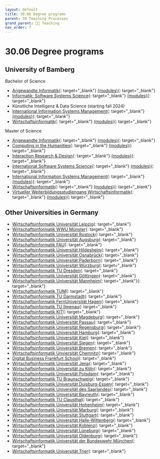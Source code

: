 ```yaml
---
layout: default
title: 30.06 Degree programs
parent: 30 Teaching Processes
grand_parent: 🧑‍🏫 Teaching
nav_order: 7
---
```


# 30.06 Degree programs

## University of Bamberg

Bachelor of Science

- [Angewandte Informatik](https://www.uni-bamberg.de/ba-ai/){: target="_blank"} [(modules)](https://www.uni-bamberg.de/abt-studium/aufgaben/modulhandbuecher/wiai/modulhandbuecher-bachelor-angewandte-informatik/){: target="_blank"}
- [Informatik: Software Systems Science](https://www.uni-bamberg.de/sosysc/){: target="_blank"} [(modules)](https://www.uni-bamberg.de/abt-studium/aufgaben/modulhandbuecher/wiai/modulhandbuecher-bachelor-informatik-software-systems-science/){: target="_blank"}
- Künstliche Intelligenz & Data Science (starting fall 2024)
- [International Information Systems Management](https://www.uni-bamberg.de/ba-iism/){: target="_blank"} [(modules)](https://www.uni-bamberg.de/abt-studium/aufgaben/modulhandbuecher/wiai/modulhandbuecher-bachelor-international-information-systems-management/){: target="_blank"}
- [Wirtschaftsinformatik](https://www.uni-bamberg.de/ba-wi/){: target="_blank"} [(modules)](https://www.uni-bamberg.de/abt-studium/aufgaben/modulhandbuecher/wiai/modulhandbuecher-bachelor-wirtschaftsinformatik/){: target="_blank"}

Master of Science

- [Angewandte Informatik](https://www.uni-bamberg.de/ma-ai/){: target="_blank"} [(modules)](https://www.uni-bamberg.de/abt-studium/aufgaben/modulhandbuecher/wiai/modulhandbuecher-master-angewandte-informatik/){: target="_blank"}
- [Computing in the Humanities](https://www.uni-bamberg.de/ma-cith/){: target="_blank"} [(modules)](https://www.uni-bamberg.de/abt-studium/aufgaben/modulhandbuecher/wiai/modulhandbuch-master-computing-in-the-humanities/){: target="_blank"}
- [Interaction Research & Design](https://www.uni-bamberg.de/ma-ird/){: target="_blank"} [(modules)](https://www.uni-bamberg.de/abt-studium/aufgaben/modulhandbuecher/wiai/modulhandbuch-interaction-research-design/){: target="_blank"}
- [International Software Systems Science](https://www.uni-bamberg.de/ma-isosysc/){: target="_blank"} [(modules)](https://www.uni-bamberg.de/abt-studium/aufgaben/modulhandbuecher/wiai/modulhandbuch-master-international-software-systems-science/){: target="_blank"}
- [International Information Systems Management](https://www.uni-bamberg.de/ma-iism/){: target="_blank"} [(modules)](https://www.uni-bamberg.de/abt-studium/aufgaben/modulhandbuecher/wiai/modulhandbuecher-master-international-information-systems-management/){: target="_blank"}
- [Wirtschaftsinformatik](https://www.uni-bamberg.de/ma-wi/auf-einen-blick/){: target="_blank"} [(modules)](https://www.uni-bamberg.de/abt-studium/aufgaben/modulhandbuecher/wiai/modulhandbuecher-master-wirtschaftsinformatik/){: target="_blank"}
- [Virtueller Weiterbildungsstudiengang Wirtschaftsinformatik](https://www.uni-bamberg.de/ma-vawi/auf-einen-blick/){: target="_blank"} [(modules)](https://www.uni-bamberg.de/abt-studium/aufgaben/modulhandbuecher/wiai/modulhandbuch-master-vawi/){: target="_blank"}

## Other Universities in Germany

- [Wirtschaftsinformatik Universität Leipzig](https://www.uni-leipzig.de/studium/vor-dem-studium/studienangebot/studiengang/course/show/wirtschaftsinformatik-b-sc){: target="_blank"}
- [Wirtschaftsinformatik WWU Münster](https://www.wi.uni-muenster.de/de/studieninteressierte/unsere-studiengaenge/bachelor){: target="_blank"}
- [Wirtschaftsinformatik Universität Rostock](https://www.informatik.uni-rostock.de/studium-lehre/bachelor-studiengaenge/wirtschaftsinformatik-bsc-1/){: target="_blank"}
- [Wirtschaftsinformatik Universität Augsburg](https://www.uni-augsburg.de/de/studium/studienangebot/uebersicht/wirtschaftsinformatik-bsc/){: target="_blank"}
- [Wirtschaftsinformatik FAU](https://meinstudium.fau.de/studienangebot/wirtschaftsinformatik-bsc/){: target="_blank"}
- [Wirtschaftsinformatik Universität Hildesheim](https://www.uni-hildesheim.de/studium/studienangebot/bachelorstudium/wirtschaftsinformatik-bachelor-of-science-bsc/){: target="_blank"}
- [Wirtschaftsinformatik Universität Osnabrück](https://www.uni-osnabrueck.de/studieninteressierte/studiengaenge-a-z/wirtschaftsinformatik-bachelor-of-science/){: target="_blank"}
- [Wirtschaftsinformatik Universität Paderborn](https://www.uni-paderborn.de/studienangebot/studiengang/wirtschaftsinformatik-bachelor){: target="_blank"}
- [Wirtschaftsinformatik Universität Würzburg](https://www.uni-wuerzburg.de/studium/angebot/faecher/wirtschaftsinformatik/){: target="_blank"}
- [Wirtschaftsinformatik TU Dresden](https://tu-dresden.de/bu/wirtschaft/studium/studienangebot/diplom-wirtschaftsinformatik){: target="_blank"}
- [Wirtschaftsinformatik Universität Göttingen](https://www.uni-goettingen.de/de/640687.html){: target="_blank"}
- [Wirtschaftsinformatik Universität Mannheim](https://www.uni-mannheim.de/studium/studienangebot/bachelor-wirtschaftsinformatik/){: target="_blank"}{: target="_blank"}
- [Wirtschaftsinformatik TUM](https://www.tum.de/studium/studienangebot/detail/wirtschaftsinformatik-bachelor-of-science-bsc){: target="_blank"}
- [Wirtschaftsinformatik TU Darmstadt](https://www.tu-darmstadt.de/studieren/studieninteressierte/studienangebot_studiengaenge/studiengang_177856.de.jsp){: target="_blank"}
- [Wirtschaftsinformatik FernUniversität Hagen](https://www.fernuni-hagen.de/wirtschaftswissenschaft/studium/bachelor_winf/index.shtml){: target="_blank"}
- [Wirtschaftsinformatik TU Ilmenau](https://www.tu-ilmenau.de/studium/vor-dem-studium/studienangebot/bachelorstudiengaenge/wirtschaftsinformatik-b-sc){: target="_blank"}
- [Wirtschaftsinformatik KIT](https://www.wirtschaftsinformatik.kit.edu/bachelor.php){: target="_blank"}
- [Wirtschaftsinformatik Universität Magdeburg](https://www.ovgu.de/informatikstudieren.html?gclid=EAIaIQobChMIuNu7_LX0_wIVj-Z3Ch2pSQQkEAAYASAAEgKX8PD_BwE){: target="_blank"}
- [Wirtschaftsinformatik Universität Passau](https://www.uni-passau.de/bachelor-wirtschaftsinformatik/){: target="_blank"}
- [Wirtschaftsinformatik Universität Regensburg](https://www.uni-regensburg.de/studium/studienangebot/studiengaenge-a-z/wirtschaftsinformatik-bsc/index.html){: target="_blank"}
- [Wirtschaftsinformatik Universität Hamburg](https://www.inf.uni-hamburg.de/studies/bachelor/wiinf.html){: target="_blank"}
- [Wirtschaftsinformatik Universität Kiel](https://www.studium.uni-kiel.de/de/studienangebot/studienfaecher/wirtschaftsinformatik-ba){: target="_blank"}
- [Wirtschaftsinformatik Universität Siegen](https://www.uni-siegen.de/zsb/studienangebot/bachelor/winfo.html){: target="_blank"}
- [Wirtschaftsinformatik Universität Bremen](https://www.uni-bremen.de/studium/orientieren-bewerben/studienangebot/dbs/study/33?cHash=e36c0475eaed611d0c44a4f4b38b18ef){: target="_blank"}
- [Wirtschaftsinformatik Unviersität Chemnitz](https://www.tu-chemnitz.de/wirtschaftsinformatik/){: target="_blank"}
- [Digital Business Frankfurt School](https://www.frankfurt-school.de/home/programmes/bachelor/bachelor-science/bsc-businessadministration/digital-business){: target="_blank"}
- [Wirtschaftsinformatik Universität Jena](https://www.uni-jena.de/msc-wirtschaftsinformatik){: target="_blank"}
- [Wirtschaftsinformatik Universität zu Köln](https://wiso.uni-koeln.de/de/studium/bachelor/bachelor-wirtschaftsinformatik){: target="_blank"}
- [Wirtschaftsinformatik Universität Potsdam](https://www.uni-potsdam.de/de/studium/studienangebot/bachelor/ein-fach-bachelor/wirtschaftsinformatik){: target="_blank"}
- [Wirtschaftsinformatik TU Braunschweig](https://www.tu-braunschweig.de/wirtschaftsinformatik-bachelor){: target="_blank"}
- [Wirtschaftsinformatik Universität Duisburg-Essen](https://www.uni-due.de/studienangebote/studiengang.php?id=110){: target="_blank"}
- [Wirtschaftsinformatik Universität des Saarlandes](https://www.uni-saarland.de/studium/angebot/bachelor/wirtschaftsinformatik.html){: target="_blank"}
- [Wirtschaftsinformatik Universität Bayreuth](https://www.wi.uni-bayreuth.de/de/index.html){: target="_blank"}
- [Wirtschaftsinformatik TU Clausthal](https://www.tu-clausthal.de/studieninteressierte/studiengaenge/master-studiengaenge/wirtschaftsinformatik){: target="_blank"}
- [Wirtschaftsinformatik Universität Hohenheim](https://www.uni-hohenheim.de/wirtschaftsinformatik-bachelor-studium){: target="_blank"}
- [Wirtschaftsinformatik Universität Marburg](https://www.uni-marburg.de/de/studium/studienangebot/bachelor/wirtinfobsc){: target="_blank"}
- [Wirtschaftsinformatik Universität Stuttgart](https://www.uni-stuttgart.de/studium/bachelor/wirtschaftsinformatik-b.sc./){: target="_blank"}
- [Wirtschaftsinformatik Universität Halle-Wittenberg](https://studienangebot.uni-halle.de/wirtschaftsinformatik-business-information-systems-bachelor-180){: target="_blank"}
- [Wirtschaftsinformatik Universität Koblenz](https://www.uni-koblenz.de/de/studium/studienangebot/wirtschaftsinformatik){: target="_blank"}
- [Wirtschaftsinformatik Universität Lüneburg](https://www.leuphana.de/college/bachelor/wirtschaftsinformatik-studium.html){: target="_blank"}
- [Wirtschaftsinformatik Universität Oldenburg](https://uol.de/informatik/bsc/wirtschaftsinformatik){: target="_blank"}
- [Wirtschaftsinformatik Universität der Bundeswehr München](https://www.unibw.de/inf/studium/studiengaenge-wirtschaftsinformatik/studiengang-bachelor-wirtschaftsinformatik){: target="_blank"}
- [Wirtschaftsinformatik Universität Trier](https://www.uni-trier.de/studium/studienangebot/studienfaecher/wirtschaftsinformatik){: target="_blank"}
